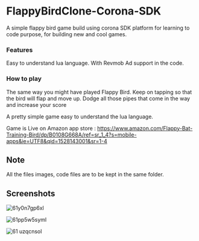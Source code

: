 # FlappyBirdClone-Corona-SDK

A simple flappy bird game build using corona SDK platform for learning to code purpose, for building new and cool games.

### Features
Easy to understand lua language.
With Revmob Ad support in the code.

### How to play
The same way you might have played Flappy Bird.
Keep on tapping so that the bird will flap and move up.
Dodge all those pipes that come in the way and increase your score

A pretty simple game easy to understand the lua language.

Game is Live on Amazon app store : https://www.amazon.com/Flappy-Bat-Training-Bird/dp/B0108G668A/ref=sr_1_4?s=mobile-apps&ie=UTF8&qid=1528143001&sr=1-4

## Note 
All the files images, code files are to be kept in the same folder.

## Screenshots
![61y0n7gp6xl](https://user-images.githubusercontent.com/15246084/40939193-9745605a-6861-11e8-9e15-758146a29817.png)

![61pp5w5syml](https://user-images.githubusercontent.com/15246084/40939201-9d5f1a4e-6861-11e8-9295-450abaa8789b.png)

![61 uzqcnsol](https://user-images.githubusercontent.com/15246084/40939213-a378335c-6861-11e8-95ba-2351a6b09259.png)
